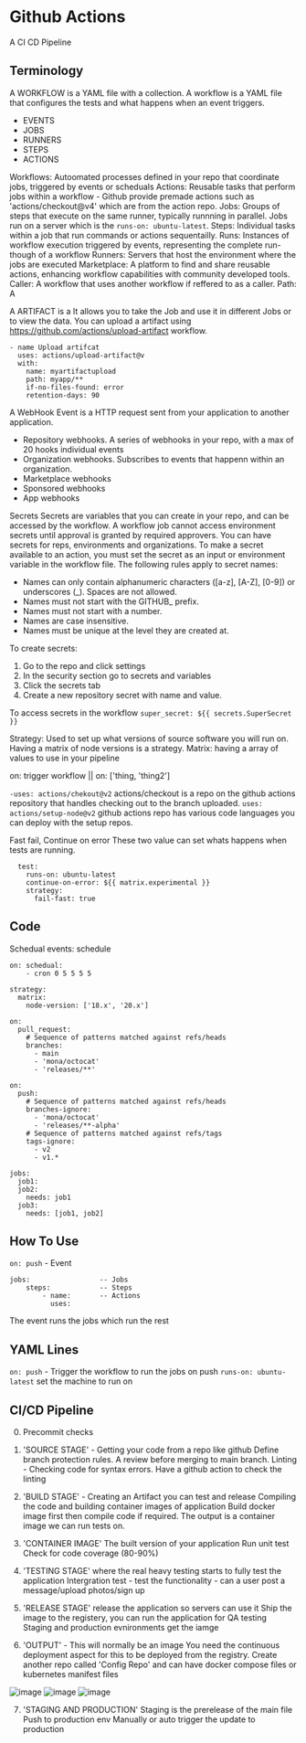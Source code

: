 # Github Actions

A CI CD Pipeline

## Terminology

A WORKFLOW is a YAML file with a collection.
A workflow is a YAML file that configures the tests and what happens when an event triggers.

- EVENTS
- JOBS
- RUNNERS
- STEPS
- ACTIONS

Workflows: Autoomated processes defined in your repo that coordinate jobs, triggered by events or scheduals
Actions: Reusable tasks that perform jobs within a workflow - Github provide premade actions such as 'actions/checkout@v4' which are from the action repo. 
Jobs: Groups of steps that execute on the same runner, typically runnning in parallel. Jobs run on a server which is the `runs-on: ubuntu-latest`.
Steps: Individual tasks within a job that run commands or actions sequentailly.
Runs: Instances of workflow execution triggered by events, representing the complete run-though of a workflow
Runners: Servers that host the environment where the jobs are executed
Marketplace: A platform to find and share reusable actions, enhancing workflow capabilities with community developed tools.
Caller: A workflow that uses another workflow if reffered to as a caller.
Path: A

A ARTIFACT is a 
It allows you to take the Job and use it in different Jobs or to view the data.
You can upload a artifact using https://github.com/actions/upload-artifact workflow.
```
- name Upload artifcat
  uses: actions/upload-artifact@v
  with:
    name: myartifactupload
    path: myapp/**
    if-no-files-found: error
    retention-days: 90
```

A WebHook Event is a HTTP request sent from your application to another application. 
- Repository webhooks. A series of webhooks in your repo, with a max of 20 hooks individual events
- Organization webhooks. Subscribes to events that happenn within an organization.
- Marketplace webhooks
- Sponsored webhooks
- App webhooks

Secrets
Secrets are variables that you can create in your repo, and can be accessed by the workflow. 
A workflow job cannot access environment secrets until approval is granted by required approvers.
You can have secrets for reps, environments and organizations.
To make a secret available to an action, you must set the secret as an input or environment variable in the workflow file. 
The following rules apply to secret names:
- Names can only contain alphanumeric characters ([a-z], [A-Z], [0-9]) or underscores (_). Spaces are not allowed.
- Names must not start with the GITHUB_ prefix.
- Names must not start with a number.
- Names are case insensitive.
- Names must be unique at the level they are created at.

To create secrets:
1. Go to the repo and click settings
2. In the security section go to secrets and variables
3. Click the secrets tab
4. Create a new repository secret with name and value.

To access secrets in the workflow
`super_secret: ${{ secrets.SuperSecret }}`

Strategy: Used to set up what versions of source software you will run on. Having a matrix of node versions is a strategy.
Matrix: having a array of values to use in your pipeline

on: trigger workflow || on: ['thing, 'thing2']

`-uses: actions/chekout@v2` actions/checkout is a repo on the github actions repository that handles checking out to the branch uploaded.
`uses: actions/setup-node@v2` github actions repo has various code languages you can deploy with the setup repos.

Fast fail,
Continue on error
These two value can set whats happens when tests are running. 

```
  test:
    runs-on: ubuntu-latest
    continue-on-error: ${{ matrix.experimental }}
    strategy:
      fail-fast: true
```

## Code 

Schedual events: schedule
```
on: schedual:
    - cron 0 5 5 5 5 
```

```
strategy:
  matrix:
    node-version: ['18.x', '20.x']
```

```
on:
  pull_request:
    # Sequence of patterns matched against refs/heads
    branches:
      - main
      - 'mona/octocat'
      - 'releases/**'
```

```
on:
  push:
    # Sequence of patterns matched against refs/heads
    branches-ignore:
      - 'mona/octocat'
      - 'releases/**-alpha'
    # Sequence of patterns matched against refs/tags
    tags-ignore:
      - v2
      - v1.*
```

```
jobs:
  job1:
  job2:
    needs: job1
  job3:
    needs: [job1, job2]
```

## How To Use

`on: push` - Event

```
jobs:                 -- Jobs
    steps:            -- Steps
        - name:       -- Actions
          uses:
```

The event runs the jobs which run the rest

## YAML Lines

`on: push` - Trigger the workflow to run the jobs on push
`runs-on: ubuntu-latest` set the machine to run on

## CI/CD Pipeline

0. Precommit checks

1. 'SOURCE STAGE' - Getting your code from a repo like github
Define branch protection rules. A review before merging to main branch.
Linting - Checking code for syntax errors. Have a github action to check the linting

2. 'BUILD STAGE' - Creating an Artifact you can test and release
Compiling the code and building container images of application
Build docker image first then compile code if required.
The output is a container image we can run tests on.

3. 'CONTAINER IMAGE' The built version of your application
Run unit test
Check for code coverage (80-90%)

4. 'TESTING STAGE' where the real heavy testing starts to fully test the application
Intergration test - test the functionality - can a user post a message/upload photos/sign up

5. 'RELEASE STAGE' release the application so servers can use it
Ship the image to the registery, you can run the application for QA testing
Staging and production evnironments get the iamge

6. 'OUTPUT' - This will normally be an image
You need the continuous deployment aspect for this to be deployed from the registry.
Create another repo called 'Config Repo' and can have docker compose files or kubernetes manifest files

![image](https://github.com/user-attachments/assets/48929bab-272b-4aff-9662-55032593d6c4)
![image](https://github.com/user-attachments/assets/1a528b09-8286-4753-9839-afec56abab5e)
![image](https://github.com/user-attachments/assets/e2d86e14-bfa5-44f2-a16e-0cc3d49ff288)


7. 'STAGING AND PRODUCTION'
Staging is the prerelease of the main file
Push to production env
Manually or auto trigger the update to production



